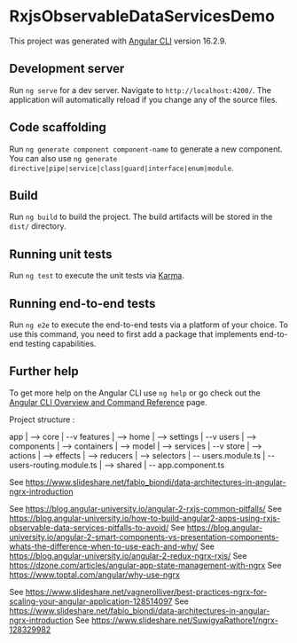 # RxjsObservableDataServicesDemo

This project was generated with [Angular CLI](https://github.com/angular/angular-cli) version 16.2.9.

## Development server

Run `ng serve` for a dev server. Navigate to `http://localhost:4200/`. The application will automatically reload if you change any of the source files.

## Code scaffolding

Run `ng generate component component-name` to generate a new component. You can also use `ng generate directive|pipe|service|class|guard|interface|enum|module`.

## Build

Run `ng build` to build the project. The build artifacts will be stored in the `dist/` directory.

## Running unit tests

Run `ng test` to execute the unit tests via [Karma](https://karma-runner.github.io).

## Running end-to-end tests

Run `ng e2e` to execute the end-to-end tests via a platform of your choice. To use this command, you need to first add a package that implements end-to-end testing capabilities.

## Further help

To get more help on the Angular CLI use `ng help` or go check out the [Angular CLI Overview and Command Reference](https://angular.io/cli) page.

Project structure :

app
  |
  --> core
  |
  --v features
     |
     --> home
     |
     --> settings
     |
     --v users
        |
        --> components
        |
        --> containers
        |
        --> model
        |
        --> services
        |
        --v store
            |
            --> actions
            |
            --> effects
            |
            --> reducers
            |
            --> selectors
            |
            -- users.module.ts
            |
            -- users-routing.module.ts
  |
  --> shared
  |
  -- app.component.ts


  See https://www.slideshare.net/fabio_biondi/data-architectures-in-angular-ngrx-introduction

  See https://blog.angular-university.io/angular-2-rxjs-common-pitfalls/
  See https://blog.angular-university.io/how-to-build-angular2-apps-using-rxjs-observable-data-services-pitfalls-to-avoid/
  See https://blog.angular-university.io/angular-2-smart-components-vs-presentation-components-whats-the-difference-when-to-use-each-and-why/
  See https://blog.angular-university.io/angular-2-redux-ngrx-rxjs/
  See https://dzone.com/articles/angular-app-state-management-with-ngrx
  See https://www.toptal.com/angular/why-use-ngrx

  See https://www.slideshare.net/vagnerolliver/best-practices-ngrx-for-scaling-your-angular-application-128514097
  See https://www.slideshare.net/fabio_biondi/data-architectures-in-angular-ngrx-introduction
  See https://www.slideshare.net/SuwigyaRathore1/ngrx-128329982
